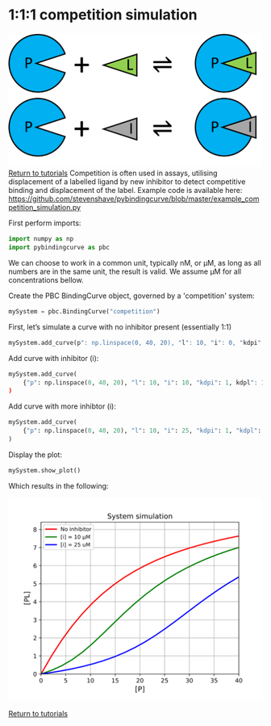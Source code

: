 # 1:1:1 competition simulation
![1:1 binding system](./images/Fig_system_competition.png "1:1 binding system")
[Return to tutorials](tutorial.md)
Competition is often used in assays, utilising displacement of a labelled ligand by new inhibitor to detect competitive binding and displacement of the label.  Example code is available here: 
https://github.com/stevenshave/pybindingcurve/blob/master/example_competition_simulation.py
 
First perform imports:
```python
import numpy as np
import pybindingcurve as pbc
```
We can choose to work in a common unit, typically nM, or µM, as long as all numbers are in the same unit, the result is valid.  We assume µM for all concentrations bellow.

Create the PBC BindingCurve object, governed by a 'competition' system:
```python
mySystem = pbc.BindingCurve("competition")
```
First, let’s simulate a curve with no inhibitor present (essentially 1:1)

```python
mySystem.add_curve(p": np.linspace(0, 40, 20), "l": 10, "i": 0, "kdpi": 1, "kdpl": 10}, "No inhibitor")
```
Add curve with inhibitor (i):
```python
mySystem.add_curve(
    {"p": np.linspace(0, 40, 20), "l": 10, "i": 10, "kdpi": 1, kdpl": 10}, "[i] = 10 µM"
)
```

Add curve with more inhibtor (i):
```python
mySystem.add_curve(
    {"p": np.linspace(0, 40, 20), "l": 10, "i": 25, "kdpi": 1, "kdpl": 10}, "[i] = 25 µM"
)
```
Display the plot:

```python
mySystem.show_plot()
```
Which results in the following:

![Competition simulation](./images/Fig_competition_simulation.svg)


[Return to tutorials](tutorial.md)